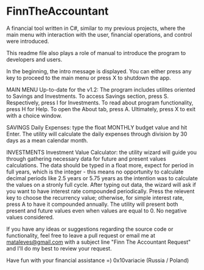 # FinnTheAccountant
A financial tool written in C#, similar to my previous projects, where the main menu with interaction with the user, financial operations, and control were introduced.

This readme file also plays a role of manual to introduce the program to developers and users.

In the beginning, the intro message is displayed. You can either press any key to proceed to the main menu or press X to shutdown the app.

MAIN MENU
Up-to-date for the v1.2:
The program includes utilites oriented to Savings and Investments.
To access Savings section, press S. Respectively, press I for Investments.
To read about program functionality, press H for Help.
To open the About tab, press A.
Ultimately, press X to exit with a choice window.

SAVINGS
Daily Expenses: type the float MONTHLY budget value and hit Enter. The utility will calculate the daily expenses through division by 30 days as a mean calendar month.

INVESTMENTS
Investment Value Calculator: the utility wizard will guide you through gathering necessary data for future and present values calculations. The data should be typed in a float more, expect for period in full years, which is the integer - this means no opportunity to calculate decimal periods like 2.5 years or 5.75 years as the intention was to calculate the values on a stronly full cycle.
After typing out data, the wizard will ask if you want to have interest rate compounded periodically. Press the relevent key to choose the recurrency value; otherwise, for simple interest rate, press A to have it compounded annually.
The utility will present both present and future values even when values are equal to 0. No negative values considered.

If you have any ideas or suggestions regarding the source code or functionality, feel free to leave a pull request or email me at mataleves@gmail.com with a subject line "Finn The Accountant Request" and I'll do my best to review your request.

Have fun with your financial assistance =)
0x10variacie (Russia / Poland)
